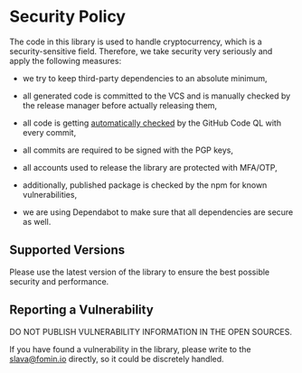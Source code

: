 
# Security Policy

The code in this library is used to handle cryptocurrency,
which is a security-sensitive field. Therefore, we take
security very seriously and apply the following measures:

- we try to keep third-party dependencies to an absolute
  minimum,

- all generated code is committed to the VCS and is manually
  checked by the release manager before actually releasing
  them,

- all code is getting [automatically checked](https://github.com/ton-js/ton-index-sdk/security/code-scanning)
  by the GitHub Code QL with every commit,

- all commits are required to be signed with the PGP keys,

- all accounts used to release the library are protected
  with MFA/OTP,

- additionally, published package is checked by the npm for
  known vulnerabilities,

- we are using Dependabot to make sure that all dependencies
  are secure as well.


## Supported Versions

Please use the latest version of the library to ensure the
best possible security and performance.


## Reporting a Vulnerability

DO NOT PUBLISH VULNERABILITY INFORMATION IN THE OPEN SOURCES.

If you have found a vulnerability in the library, please
write to the [slava@fomin.io](mailto:slava@fomin.io) directly,
so it could be discretely handled.
